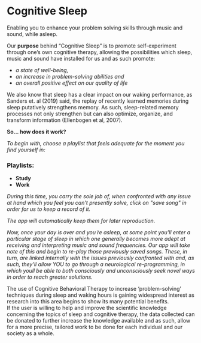 # Cognitive Sleep


Enabling you to enhance your problem solving skills through music and sound, while asleep.

Our **purpose** behind “Cognitive Sleep” is to promote self-experiment through one’s own cognitive therapy, allowing the possibilities which sleep, music and sound have installed for us and as such promote:
- _a state of well-being,_
- _an increase in problem-solving abilities and_
- _an overall positive effect on our quality of life_ 

We also know that sleep has a clear impact on our waking performance, as Sanders et. al (2019) said, the replay of recently learned memories during sleep putatively strengthens memory. As such, sleep-related memory processes not only strengthen but can also optimize, organize, and transform information (Ellenbogen et al, 2007). 

**So... how does it work?**

_To begin with, choose a playlist that feels adequate for the moment you find yourself in:_

### Playlists:

- **Study**
- **Work**

_During this time, you carry the sole job of, when confronted with any issue at hand which you feel you can’t presently solve, click on "save song" in order for us to keep a record of it._ 

_The app will automatically keep them for later reproduction._

_Now, once your day is over and you ́re asleep, at some point you'll enter a particular stage of sleep in which one generally becomes more adept at receiving and interpreting music and sound frequencies.
Our app will take note of this and begin to re-play those previously saved songs. 
These, in turn, are linked internally with the issues previously confronted with and, as such, they'll allow YOU to go through a neurological re-programming, in which youll be able to both consciously and unconsciously seek novel ways in order to reach greater solutions._


The use of Cognitive Behavioral Therapy to increase ‘problem-solving’ techniques during sleep and waking hours is gaining widespread interest as research into this area begins to show its many potential benefits.  
If the user is willing to help and improve the scientific knowledge concerning the topics of sleep and cognitive therapy, the data collected can be donated to further increase the knowledge available and as such, allow for a more precise, tailored work to be done for each individual and our society as a whole.  
